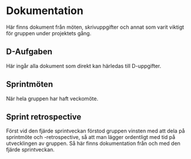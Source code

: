 # Dokumentation

Här finns dokument från möten, skrivuppgifter och annat som varit viktigt för gruppen under projektets gång. 

## D-Aufgaben
Här ingår alla dokument som direkt kan härledas till D-uppgifter. 

## Sprintmöten
När hela gruppen har haft veckomöte. 

## Sprint retrospective
Först vid den fjärde sprintveckan förstod gruppen vinsten med att dela på sprintmöte och -retrospective, så att man lägger ordentligt med tid på utvecklingen av gruppen. Så här finns dokumentation från och med den fjärde sprintveckan. 
